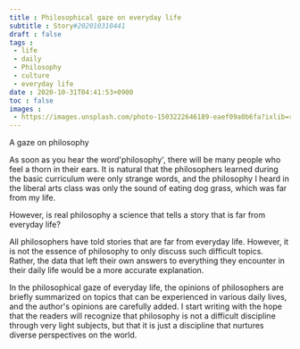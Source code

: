 ```yaml
---
title : Philosophical gaze on everyday life
subtitle : Story#202010310441
draft : false
tags :
 - life
 - daily
 - Philosophy
 - culture
 - everyday life
date : 2020-10-31T04:41:53+0900
toc : false
images : 
 - https://images.unsplash.com/photo-1503222646189-eaef09a0b6fa?ixlib=rb-1.2.1&q=80&fm=jpg&crop=entropy&cs=tinysrgb&w=1080&fit=max&ixid=eyJhcHBfaWQiOjE1NTU0OX0
---
```

A gaze on philosophy  

As soon as you hear the word'philosophy', there will be many people who feel a thorn in their ears. It is natural that the philosophers learned during the basic curriculum were only strange words, and the philosophy I heard in the liberal arts class was only the sound of eating dog grass, which was far from my life.  

However, is real philosophy a science that tells a story that is far from everyday life?  

All philosophers have told stories that are far from everyday life. However, it is not the essence of philosophy to only discuss such difficult topics. Rather, the data that left their own answers to everything they encounter in their daily life would be a more accurate explanation.  

In the philosophical gaze of everyday life, the opinions of philosophers are briefly summarized on topics that can be experienced in various daily lives, and the author's opinions are carefully added. I start writing with the hope that the readers will recognize that philosophy is not a difficult discipline through very light subjects, but that it is just a discipline that nurtures diverse perspectives on the world.